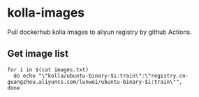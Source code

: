 # kolla-images
Pull dockerhub kolla images to aliyun registry by github Actions.

## Get image list
```
for i in $(cat images.txt)
  do echo "\"kolla/ubuntu-binary-$i:train\":\"registry.cn-guangzhou.aliyuncs.com/lunwei/ubuntu-binary-$i:train\"",
done
```
